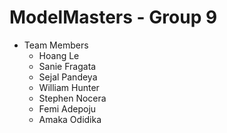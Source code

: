 # ModelMasters - Group 9

* Team Members
  * Hoang Le
  * Sanie Fragata
  * Sejal Pandeya
  * William Hunter
  * Stephen Nocera
  * Femi Adepoju
  * Amaka Odidika
